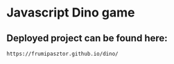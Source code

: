 # Javascript Dino game

## Deployed project can be found here:
    https://frumipasztor.github.io/dino/
